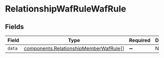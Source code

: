 # RelationshipWafRuleWafRule


## Fields

| Field                                                                                      | Type                                                                                       | Required                                                                                   | Description                                                                                |
| ------------------------------------------------------------------------------------------ | ------------------------------------------------------------------------------------------ | ------------------------------------------------------------------------------------------ | ------------------------------------------------------------------------------------------ |
| `data`                                                                                     | [components.RelationshipMemberWafRule](../../models/shared/relationshipmemberwafrule.md)[] | :heavy_minus_sign:                                                                         | N/A                                                                                        |